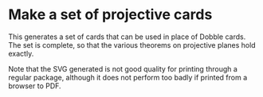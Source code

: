 # Make a set of projective cards
This generates a set of cards that can be used in place of Dobble cards. The set is complete, so that the various theorems on projective planes hold exactly.

Note that the SVG generated is not good quality for printing through a regular package, although it does not perform too badly if printed from a browser to PDF.
